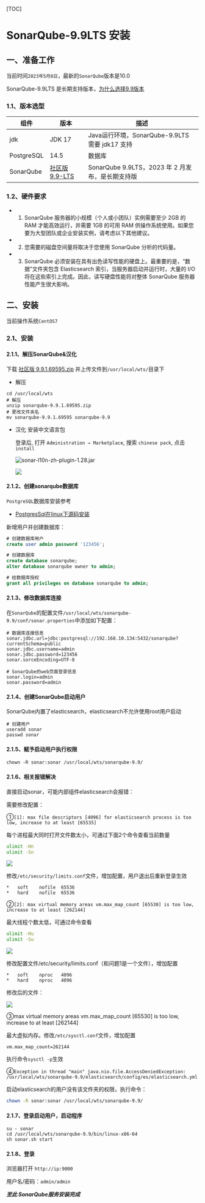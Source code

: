 [TOC]

# SonarQube-9.9LTS 安装



## 一、准备工作

当前时间`2023年5月8日`，最新的`SonarQube`版本是10.0

SonarQube-9.9LTS 是长期支持版本，[为什么选择9.9版本](https://www.sonarsource.com/products/sonarqube/downloads/lts/)

### 1.1、版本选型


| 组件       | 版本                                                         | 描述                                             |
| ---------- | ------------------------------------------------------------ | ------------------------------------------------ |
| jdk        | JDK 17                                                       | Java运行环境，SonarQube-9.9LTS 需要 jdk17 支持   |
| PostgreSQL | 14.5                                                         | 数据库                                           |
| SonarQube  | [社区版 9.9-LTS](https://www.sonarsource.com/products/sonarqube/downloads/) | SonarQube 9.9LTS，2023 年 2 月发布，是长期支持版 |

### 1.2、硬件要求

* 1. SonarQube 服务器的小规模（个人或小团队）实例需要至少 2GB 的 RAM 才能高效运行，并需要 1GB 的可用 RAM 供操作系统使用。如果您要为大型团队或企业安装实例，请考虑以下其他建议。
* 2. 您需要的磁盘空间量将取决于您使用 SonarQube 分析的代码量。
* 3. SonarQube 必须安装在具有出色读写性能的硬盘上。最重要的是，“数据”文件夹包含 Elasticsearch 索引，当服务器启动并运行时，大量的 I/O 将在这些索引上完成。因此，读写硬盘性能将对整体 SonarQube 服务器性能产生很大影响。

## 二、安装

当前操作系统`CentOS7`

### 2.1、安装

#### 2.1.1、解压SonarQube&汉化

下载 [社区版 9.9.1.69595.zip](https://www.sonarsource.com/products/sonarqube/downloads/) 并上传文件到`/usr/local/wts/`目录下

* 解压

```shell
cd /usr/local/wts
# 解压
unzip sonarqube-9.9.1.69595.zip
# 更改文件夹名
mv sonarqube-9.9.1.69595 sonarqube-9.9
```

* 汉化 安装中文语言包

  登录后, 打开 `Administration → Marketplace`, 搜索 `chinese pack`, 点击 `install`

  ![sonar-l10n-zh-plugin-1.28.jar](images\1022-sonar-plugin-chinese-step1.png)

  ![](images\1023-sonar-plugin-chinese-step2.png)

#### 2.1.2、创建sonarqube数据库

`PostgreSQL`数据库安装参考

* [PostgresSql在linux下源码安装](https://blog.csdn.net/u010080562/article/details/127349394)

新增用户并创建数据库：

```sql
# 创建数据库用户
create user admin password '123456';

# 创建数据库
create database sonarqube;
alter database sonarqube owner to admin;

# 给数据库授权
grant all privileges on database sonarqube to admin;
```

#### 2.1.3、修改数据库连接

在`SonarQube`的配置文件`/usr/local/wts/sonarqube-9.9/conf/sonar.properties`中添加如下配置：

```properties
# 数据库连接信息
sonar.jdbc.url=jdbc:postgresql://192.168.10.134:5432/sonarqube?currentSchema=public
sonar.jdbc.username=admin
sonar.jdbc.password=123456
sonar.sorceEncoding=UTF-8

# SonarQube的web页面登录信息
sonar.login=admin
sonar.password=admin
```

#### 2.1.4、创建SonarQube启动用户

SonarQube内置了elasticsearch，elasticsearch不允许使用root用户启动

```shell
# 创建用户
useradd sonar
passwd sonar
```

#### 2.1.5、赋予启动用户执行权限

```shell
chown -R sonar:sonar /usr/local/wts/sonarqube-9.9/
```

#### 2.1.6、相关报错解决

直接启动sonar，可能内部组件elasticsearch会报错：

需要修改配置：

①`[1]: max file descriptors [4096] for elasticsearch process is too low, increase to at least [65535]`

每个进程最大同时打开文件数太小，可通过下面2个命令查看当前数量

```bash
ulimit -Hn
ulimit -Sn
```

![](images\1001-sonar-es-cfg-hnsn.png)

修改`/etc/security/limits.conf`文件，增加配置，用户退出后重新登录生效

```properties
*	soft    nofile  65536
*	hard    nofile  65536
```

②`[2]: max virtual memory areas vm.max_map_count [65530] is too low, increase to at least [262144]`

最大线程个数太低，可通过命令查看

```bash
ulimit -Hu
ulimit -Su
```

![](images\1007-sonar-es-cfg-husu.png)

修改配置文件/etc/security/limits.conf（和问题1是一个文件），增加配置

```properties
*	soft	nproc	4096
*	hard	nproc	4096
```

修改后的文件：

![](images\1008-sonar-es-cfg1.png)

③max virtual memory areas vm.max_map_count [65530] is too low, increase to at least [262144]

最大虚拟内存。修改`/etc/sysctl.conf`文件，增加配置

```properties
vm.max_map_count=262144
```

执行命令`sysctl -p`生效

④`Exception in thread "main" java.nio.file.AccessDeniedException: /usr/local/wts/sonarqube-9.9/elasticsearch/config/es/elasticsearch.yml`

启动elasticsearch的用户没有该文件夹的权限，执行命令：

```bash
chown -R sonar:sonar /usr/local/wts/sonarqube-9.9/
```



#### 2.1.7、登录启动用户，启动程序

```shell
su - sonar
cd /usr/local/wts/sonarqube-9.9/bin/linux-x86-64
sh sonar.sh start
```

#### 2.1.8、登录

浏览器打开 `http://ip:9000`

用户名/密码：`admin/admin`



***至此 SonarQube服务安装完成***